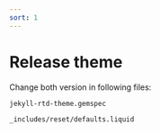 ```yaml
---
sort: 1
---
```


# Release theme

Change both version in following files:

```
jekyll-rtd-theme.gemspec

_includes/reset/defaults.liquid
```
